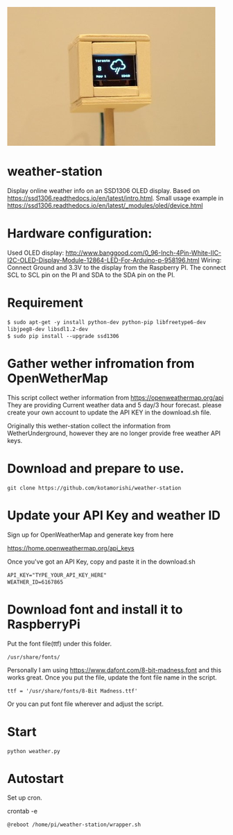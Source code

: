 ![Image of Weather-station](https://github.com/kotamorishi/weather-station/blob/master/sample.jpg?raw=true)

# weather-station
Display online weather info on an SSD1306 OLED display. 
Based on https://ssd1306.readthedocs.io/en/latest/intro.html.
Small usage example in https://ssd1306.readthedocs.io/en/latest/_modules/oled/device.html

# Hardware configuration:
Used OLED display: http://www.banggood.com/0_96-Inch-4Pin-White-IIC-I2C-OLED-Display-Module-12864-LED-For-Arduino-p-958196.html
Wiring: Connect Ground and 3.3V to the display from the Raspberry PI. The connect SCL to SCL pin on the PI and SDA to the SDA pin on the PI.

# Requirement
```
$ sudo apt-get -y install python-dev python-pip libfreetype6-dev libjpeg8-dev libsdl1.2-dev
$ sudo pip install --upgrade ssd1306
```

# Gather wether infromation from OpenWetherMap 
This script collect wether information from https://openweathermap.org/api
They are providing Current weather data and 5 day/3 hour forecast. please create your own account to update the API KEY in the download.sh file.

Originally this wether-station collect the information from WetherUnderground, however they are no longer provide free weather API keys.

# Download and prepare to use.
```
git clone https://github.com/kotamorishi/weather-station
```


# Update your API Key and weather ID

Sign up for OpenWeatherMap and generate key from here

https://home.openweathermap.org/api_keys


Once you've got an API Key, copy and paste it in the download.sh
```
API_KEY="TYPE_YOUR_API_KEY_HERE"
WEATHER_ID=6167865
```

# Download font and install it to RaspberryPi
Put the font file(ttf) under this folder.
```
/usr/share/fonts/
```

Personally I am using https://www.dafont.com/8-bit-madness.font and this works great.
Once you put the file, update the font file name in the script.
```
ttf = '/usr/share/fonts/8-Bit Madness.ttf'
```
Or you can put font file wherever and adjust the script.

# Start 
```
python weather.py
```

# Autostart
Set up cron.

crontab -e

```
@reboot /home/pi/weather-station/wrapper.sh
``` 
